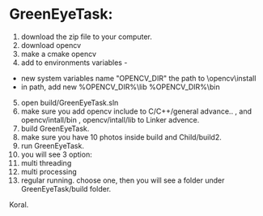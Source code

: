 # GreenEyeTask:
1. download the zip file to your computer.
2. download opencv
3. make a cmake opencv
4. add to environments variables -
  - new  system variables name "OPENCV_DIR" the path to \opencv\install
  - in path, add new %OPENCV_DIR%\lib %OPENCV_DIR%\bin
5. open build/GreenEyeTask.sln
6. make sure you add opencv include to C/C++/general advance.. , and opencv/intall/bin , opencv/intall/lib to Linker advence.
7. build GreenEyeTask.
8. make sure you have 10 photos inside build and Child/build2.
9. run GreenEyeTask. 
10. you will see 3 option:
  1. multi threading 
  2. multi processing
  3. regular running.
 choose one, then you will see a folder under GreenEyeTask/build folder.  
 
 Koral.
 



